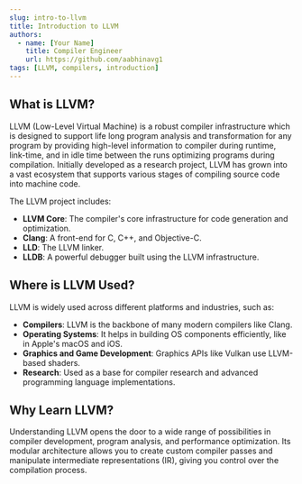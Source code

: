 ```yaml
---
slug: intro-to-llvm
title: Introduction to LLVM
authors:
  - name: [Your Name]
    title: Compiler Engineer
    url: https://github.com/aabhinavg1
tags: [LLVM, compilers, introduction]
---
```


## What is LLVM?

LLVM (Low-Level Virtual Machine) is a robust compiler infrastructure which is designed to support life long program analysis and transformation for any program by providing high-level information to compiler during runtime, link-time, and in idle time between the runs optimizing programs during compilation. Initially developed as a research project, LLVM has grown into a vast ecosystem that supports various stages of compiling source code into machine code. 

The LLVM project includes:
- **LLVM Core**: The compiler's core infrastructure for code generation and optimization.
- **Clang**: A front-end for C, C++, and Objective-C.
- **LLD**: The LLVM linker.
- **LLDB**: A powerful debugger built using the LLVM infrastructure.

## Where is LLVM Used?

LLVM is widely used across different platforms and industries, such as:
- **Compilers**: LLVM is the backbone of many modern compilers like Clang.
- **Operating Systems**: It helps in building OS components efficiently, like in Apple's macOS and iOS.
- **Graphics and Game Development**: Graphics APIs like Vulkan use LLVM-based shaders.
- **Research**: Used as a base for compiler research and advanced programming language implementations.

## Why Learn LLVM?

Understanding LLVM opens the door to a wide range of possibilities in compiler development, program analysis, and performance optimization. Its modular architecture allows you to create custom compiler passes and manipulate intermediate representations (IR), giving you control over the compilation process.
